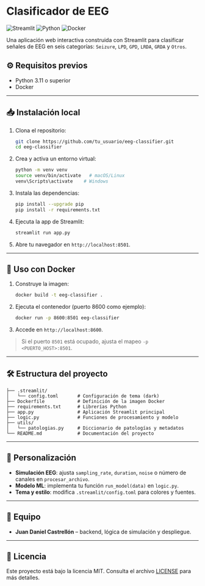 # Clasificador de EEG

![Streamlit](https://img.shields.io/badge/Streamlit-v1.0-orange) ![Python](https://img.shields.io/badge/Python-3.9-blue) ![Docker](https://img.shields.io/badge/Docker-ready-blue)

Una aplicación web interactiva construida con Streamlit para clasificar señales de EEG en seis categorías: `Seizure`, `LPD`, `GPD`, `LRDA`, `GRDA` y `Otros`.

## ⚙️ Requisitos previos

* Python 3.11 o superior
* Docker

---

## 📥 Instalación local

1. Clona el repositorio:

   ```bash
   git clone https://github.com/tu_usuario/eeg-classifier.git
   cd eeg-classifier
   ```
2. Crea y activa un entorno virtual:

   ```bash
   python -m venv venv
   source venv/bin/activate   # macOS/Linux
   venv\Scripts\activate    # Windows
   ```
3. Instala las dependencias:

   ```bash
   pip install --upgrade pip
   pip install -r requirements.txt
   ```
4. Ejecuta la app de Streamlit:

   ```bash
   streamlit run app.py
   ```
5. Abre tu navegador en `http://localhost:8501`.

---

## 🐳 Uso con Docker

1. Construye la imagen:

   ```bash
   docker build -t eeg-classifier .
   ```
2. Ejecuta el contenedor (puerto 8600 como ejemplo):

   ```bash
   docker run -p 8600:8501 eeg-classifier
   ```
3. Accede en `http://localhost:8600`.

> Si el puerto `8501` está ocupado, ajusta el mapeo `-p <PUERTO_HOST>:8501`.

---

## 🛠 Estructura del proyecto

```text
├── .streamlit/
│   └── config.toml       # Configuración de tema (dark)
├── Dockerfile            # Definición de la imagen Docker
├── requirements.txt      # Librerías Python
├── app.py                # Aplicación Streamlit principal
├── logic.py              # Funciones de procesamiento y modelo
├── utils/
│   └── patologias.py     # Diccionario de patologías y metadatos
└── README.md             # Documentación del proyecto
```

---

## 🔧 Personalización

* **Simulación EEG**: ajusta `sampling_rate`, `duration`, `noise` o número de canales en `procesar_archivo`.
* **Modelo ML**: implementa tu función `run_model(data)` en `logic.py`.
* **Tema y estilo**: modifica `.streamlit/config.toml` para colores y fuentes.

---

## 👥 Equipo

* **Juan Daniel Castrellón** – backend, lógica de simulación y despliegue.

---

## 📄 Licencia

Este proyecto está bajo la licencia MIT. Consulta el archivo [LICENSE](LICENSE) para más detalles.
